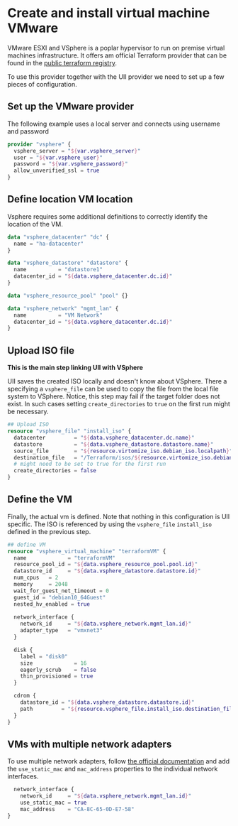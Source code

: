 # Create and install virtual machine VMware

VMware ESXI and VSphere is a poplar hypervisor to run on premise virtual machines infrastructure.
It offers am official Terraform provider that can be found in the [public terraform registry](https://registry.terraform.io/providers/hashicorp/vsphere/latest/docs).

To use this provider together with the UII provider we need to set up a few pieces of configuration.

## Set up the VMware provider

The following example uses a local server and connects using username and password
```terraform
provider "vsphere" {
  vsphere_server = "${var.vsphere_server}"
  user = "${var.vsphere_user}"
  password = "${var.vsphere_password}"
  allow_unverified_ssl = true
}
```
## Define location VM location 

Vsphere requires some additional definitions to correctly identify the location of the VM. 

```terraform
data "vsphere_datacenter" "dc" {
  name = "ha-datacenter"
}

data "vsphere_datastore" "datastore" {
  name          = "datastore1"
  datacenter_id = "${data.vsphere_datacenter.dc.id}"
}

data "vsphere_resource_pool" "pool" {}

data "vsphere_network" "mgmt_lan" {
  name          = "VM Network"
  datacenter_id = "${data.vsphere_datacenter.dc.id}"
}
```
## Upload ISO file
**This is the main step linking UII with VSphere**

UII saves the created ISO locally and doesn't know about VSphere.
There a specifying a `vsphere_file` can be used to copy the file from the local file system to VSphere.
Notice, this step may fail if the target folder does not exist.
In such cases setting `create_directories` to `true` on the first run might be necessary.


```terraform
## Upload ISO
resource "vsphere_file" "install_iso" {
  datacenter         = "${data.vsphere_datacenter.dc.name}"
  datastore          = "${data.vsphere_datastore.datastore.name}"
  source_file        = "${resource.virtomize_iso.debian_iso.localpath}"
  destination_file   = "/Terraform/isos/${resource.virtomize_iso.debian_iso.name}.iso"
  # might need to be set to true for the first run
  create_directories = false
}
```

## Define the VM
Finally, the actual vm is defined. 
Note that nothing in this configuration is UII specific. 
The ISO is referenced by using the  `vsphere_file` `install_iso` defined in the previous step.

```terraform
## define VM
resource "vsphere_virtual_machine" "terraformVM" {
  name             = "terraformVM"
  resource_pool_id = "${data.vsphere_resource_pool.pool.id}"
  datastore_id     = "${data.vsphere_datastore.datastore.id}"
  num_cpus   = 2
  memory     = 2048
  wait_for_guest_net_timeout = 0
  guest_id = "debian10_64Guest"
  nested_hv_enabled = true
  
  network_interface {
    network_id     = "${data.vsphere_network.mgmt_lan.id}"
    adapter_type   = "vmxnet3"
  }

  disk {
    label = "disk0"
    size             = 16
    eagerly_scrub    = false
    thin_provisioned = true
  }

  cdrom {
    datastore_id = "${data.vsphere_datastore.datastore.id}"
    path         = "${resource.vsphere_file.install_iso.destination_file}"
  }
}
```

## VMs with multiple network adapters
To use multiple network adapters, follow 
[the official documentation](https://registry.terraform.io/providers/hashicorp/vsphere/1.17.0/docs/resources/virtual_machine) 
and add the `use_static_mac` and  `mac_address` properties to the individual network interfaces.

```terraform
  network_interface {
    network_id     = "${data.vsphere_network.mgmt_lan.id}"
    use_static_mac = true
    mac_address    = "CA-8C-65-0D-E7-58"
}
```